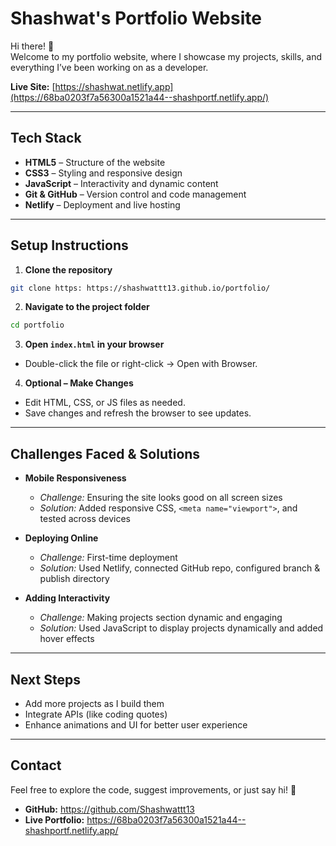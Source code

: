 # Shashwat's Portfolio Website

Hi there! 👋  
Welcome to my portfolio website, where I showcase my projects, skills, and everything I’ve been working on as a developer.

**Live Site:** [https://shashwat.netlify.app](https://68ba0203f7a56300a1521a44--shashportf.netlify.app/)

---

## Tech Stack

- **HTML5** – Structure of the website  
- **CSS3** – Styling and responsive design  
- **JavaScript** – Interactivity and dynamic content  
- **Git & GitHub** – Version control and code management  
- **Netlify** – Deployment and live hosting  

---

## Setup Instructions

1. **Clone the repository**  
```bash
git clone https: https://shashwattt13.github.io/portfolio/
````

2. **Navigate to the project folder**

```bash
cd portfolio
```

3. **Open `index.html` in your browser**

* Double-click the file or right-click → Open with Browser.

4. **Optional – Make Changes**

* Edit HTML, CSS, or JS files as needed.
* Save changes and refresh the browser to see updates.

---

## Challenges Faced & Solutions

* **Mobile Responsiveness**

  * *Challenge:* Ensuring the site looks good on all screen sizes
  * *Solution:* Added responsive CSS, `<meta name="viewport">`, and tested across devices

* **Deploying Online**

  * *Challenge:* First-time deployment
  * *Solution:* Used Netlify, connected GitHub repo, configured branch & publish directory

* **Adding Interactivity**

  * *Challenge:* Making projects section dynamic and engaging
  * *Solution:* Used JavaScript to display projects dynamically and added hover effects

---

## Next Steps

* Add more projects as I build them
* Integrate APIs (like coding quotes)
* Enhance animations and UI for better user experience

---

## Contact

Feel free to explore the code, suggest improvements, or just say hi! 🚀

* **GitHub:**  https://github.com/Shashwattt13
* **Live Portfolio:** https://68ba0203f7a56300a1521a44--shashportf.netlify.app/

